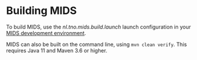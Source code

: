 # Building MIDS

To build MIDS, use the _nl.tno.mids.build.launch_ launch configuration in your [MIDS development environment](setup-development-environment.md).

MIDS can also be built on the command line, using `mvn clean verify`.
This requires Java 11 and Maven 3.6 or higher.
